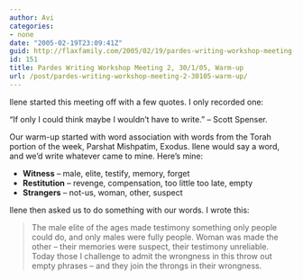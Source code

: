 ```yaml
---
author: Avi
categories:
- none
date: "2005-02-19T23:09:41Z"
guid: http://flaxfamily.com/2005/02/19/pardes-writing-workshop-meeting-2-30105-warm-up/
id: 151
title: Pardes Writing Workshop Meeting 2, 30/1/05, Warm-up
url: /post/pardes-writing-workshop-meeting-2-30105-warm-up/
---
```

Ilene started this meeting off with a few quotes. I only recorded one:
  
&#8220;If only I could think maybe I wouldn&#8217;t have to write.&#8221; &#8211; Scott Spenser.

Our warm-up started with word association with words from the Torah portion of the week, Parshat Mishpatim, Exodus. Ilene would say a word, and we&#8217;d write whatever came to mine. Here&#8217;s mine:

  * **Witness** &#8211; male, elite, testify, memory, forget
  * **Restitution** &#8211; revenge, compensation, too little too late, empty
  * **Strangers** &#8211; not-us, woman, other, suspect

Ilene then asked us to do something with our words. I wrote this:

> The male elite of the ages made testimony something only people could do, and only males were fully people. Woman was made the other &#8211; their memories were suspect, their testimony unreliable. Today those I challenge to admit the wrongness in this throw out empty phrases &#8211; and they join the throngs in their wrongness.